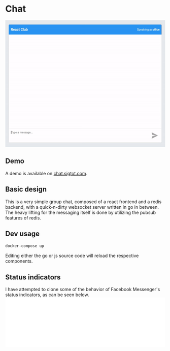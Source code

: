 # Chat

![Chat demo](demo.gif)

## Demo
A demo is available on [chat.sigtot.com](https://chat.sigtot.com).

## Basic design
This is a very simple group chat, composed of a react frontend and a redis backend, with a quick-n-dirty websocket server written in go in between. The heavy lifting for the messaging itself is done by utilizing the pubsub features of redis.

## Dev usage
```bash
docker-compose up
```
Editing either the go or js source code will reload the respective components. 


## Status indicators
I have attempted to clone some of the behavior of Facebook Messenger's status indicators, as can be seen below. 
![Chat demo](statusindicator.gif)
